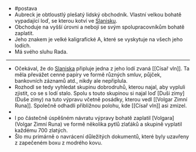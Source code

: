 - #postava
- Aubreck je obtloustlý plešatý lidský obchodník. Vlastní velkou bohatě vypadající loď, se kterou kotví ve [Slanisku](Slanisko).
- Obchoduje na vyšší úrovni a nebojí se svým spolupracovníkům bohatě zaplatit.
- Jeho znakem je velké kaligrafické A, které se vyskytuje na všech jeho lodích.
- Má svého sluhu Rada.
- ---
- Očekával, že do [Slaniska](Slanisko) připluje jedna z jeho lodí zvaná [[Císař vln]]. Ta měla převážet cenné papíry ve formě různých smluv, půjček, bankovních záznamů atd., nikdy ale nepřiplula.
- Rozhodl se tedy vyhledat skupinu dobrodruhů, kterou najal, aby vypluli zjistit, co se s lodí stalo. Spolu s touto skupinou si najal loď [Duši zimy](Duše zimy) na tuto výpravu včetně posádky, kterou vedl [[Volgar Zimní Runa]]. Společně odhadli přibližnou polohu, kde [[Císař vln]] asi zmizel.
-
- I po částečně úspěšném návratu výpravy bohatě zaplatil [Volgara](Volgar Zimní Runa) ve formě několika pytlů zlaťáků a skupině vyplatil každému 700 zlatých.
- Šlo mu primárně o navrácení důležitých dokumentů, které byly uzavřeny z zapečeném boxu z modrého kovu.
